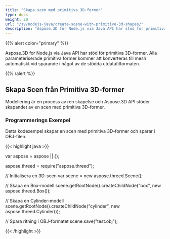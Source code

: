 ```yaml
---
title: "Skapa scen med primitiva 3D-former"
type: docs
weight: 20
url: "/sv/nodejs-java/create-scene-with-primitive-3d-shapes/"
description: "Aspose.3D för Node.js via Java API har stöd för primitiva 3D-former. Alla parameterstyrda primitiva former kommer att konverteras till nät automatiskt vid sparande i alla stödda utdatafilformat."
---
```


{{% alert color="primary" %}} 

Aspose.3D for Node.js via Java API har stöd för primitiva 3D-former. Alla parameteriserade primitiva former kommer att konverteras till mesh automatiskt vid sparande i något av de stödda utdatafilformaten.

{{% /alert %}} 
## **Skapa Scen från Primitiva 3D-former**
Modellering är en process av ren skapelse och Aspose.3D API stöder skapandet av en scen med primitiva 3D-former.
### **Programmerings Exempel**
Detta kodexempel skapar en scen med primitiva 3D-former och sparar i OBJ-filen.

{{< highlight java >}}

var aspose = aspose || {};

aspose.threed = require("aspose.threed");

// Initialisera en 3D-scen
var scene = new aspose.threed.Scene();

// Skapa en Box-modell
scene.getRootNode().createChildNode("box", new aspose.threed.Box());

// Skapa en Cylinder-modell
scene.getRootNode().createChildNode("cylinder", new aspose.threed.Cylinder());

// Spara ritning i OBJ-formatet
scene.save("test.obj");


{{< /highlight >}}